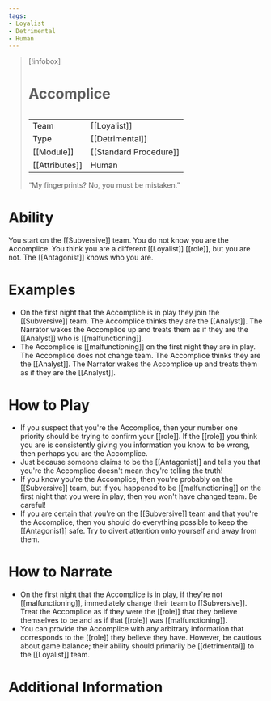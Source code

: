 ```yaml
---
tags:
- Loyalist
- Detrimental
- Human
---
```

> [!infobox]
> # Accomplice
> ######
> |  |  |
> | ---- | ---- |
> | Team | [[Loyalist]] |
> | Type | [[Detrimental]] |
> | [[Module]] | [[Standard Procedure]] |
> | [[Attributes]] | Human |
>  “My fingerprints? No, you must be mistaken.”
# Ability
You start on the [[Subversive]] team. You do not know you are the Accomplice. You think you are a different [[Loyalist]] [[role]], but you are not. The [[Antagonist]] knows who you are.

# Examples
- On the first night that the Accomplice is in play they join the [[Subversive]] team. The Accomplice thinks they are the [[Analyst]]. The Narrator wakes the Accomplice up and treats them as if they are the [[Analyst]] who is [[malfunctioning]].
- The Accomplice is [[malfunctioning]] on the first night they are in play. The Accomplice does not change team. The Accomplice thinks they are the [[Analyst]]. The Narrator wakes the Accomplice up and treats them as if they are the [[Analyst]].

# How to Play
- If you suspect that you're the Accomplice, then your number one priority should be trying to confirm your [[role]]. If the [[role]] you think you are is consistently giving you information you know to be wrong, then perhaps you are the Accomplice.
- Just because someone claims to be the [[Antagonist]] and tells you that you're the Accomplice doesn't mean they're telling the truth!
- If you know you're the Accomplice, then you're probably on the [[Subversive]] team, but if you happened to be [[malfunctioning]] on the first night that you were in play, then you won't have changed team. Be careful!
- If you are certain that you're on the [[Subversive]] team and that you're the Accomplice, then you should do everything possible to keep the [[Antagonist]] safe. Try to divert attention onto yourself and away from them.

# How to Narrate
- On the first night that the Accomplice is in play, if they're not [[malfunctioning]], immediately change their team to [[Subversive]]. Treat the Accomplice as if they were the [[role]] that they believe themselves to be and as if that [[role]] was [[malfunctioning]].
- You can provide the Accomplice with any arbitrary information that corresponds to the [[role]] they believe they have. However, be cautious about game balance; their ability should primarily be [[detrimental]] to the [[Loyalist]] team.

# Additional Information